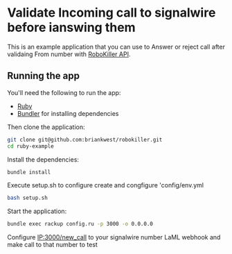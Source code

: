 # Validate Incoming call to signalwire before ianswing them 

This is an example application that you can use to Answer or reject call after validaing From number with  [RoboKiller  API](https://enterprise-api.robokiller.com/v1/docs/).


## Running the app
You'll need the following to run the app:

* [Ruby](https://www.ruby-lang.org/en/downloads/)
* [Bundler](https://bundler.io/) for installing dependencies

Then clone the application:

```bash
git clone git@github.com:briankwest/robokiller.git
cd ruby-example
```

Install the dependencies:

```bash
bundle install
```

Execute setup.sh to configure create and congfigure 'config/env.yml
```bash
bash setup.sh
```

Start the application:

```bash
bundle exec rackup config.ru -p 3000 -o 0.0.0.0
```

Configure  [IP:3000/new_call](http://IP:3000/new_call) to your signalwire number LaML webhook and make call to that number to test

